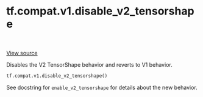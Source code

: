 <div itemscope itemtype="http://developers.google.com/ReferenceObject">
<meta itemprop="name" content="tf.compat.v1.disable_v2_tensorshape" />
<meta itemprop="path" content="Stable" />
</div>

# tf.compat.v1.disable_v2_tensorshape

<!-- Insert buttons and diff -->

<table class="tfo-notebook-buttons tfo-api" align="left">
</table>

<a target="_blank" href="/code/stable/tensorflow/python/framework/tensor_shape.py">View source</a>



Disables the V2 TensorShape behavior and reverts to V1 behavior.

``` python
tf.compat.v1.disable_v2_tensorshape()
```



<!-- Placeholder for "Used in" -->

See docstring for `enable_v2_tensorshape` for details about the new behavior.

